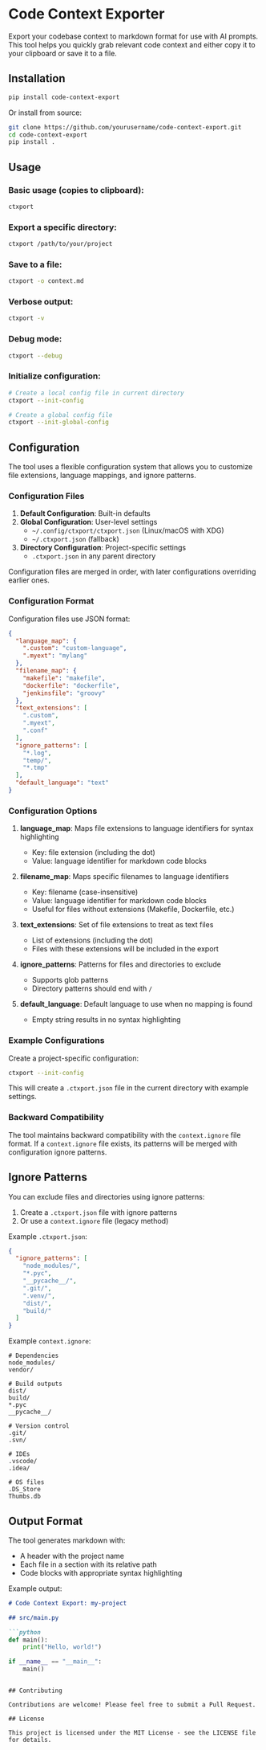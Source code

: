 # Code Context Exporter

Export your codebase context to markdown format for use with AI prompts. This tool helps you quickly grab relevant code context and either copy it to your clipboard or save it to a file.

## Installation

```bash
pip install code-context-export
```

Or install from source:

```bash
git clone https://github.com/yourusername/code-context-export.git
cd code-context-export
pip install .
```

## Usage

### Basic usage (copies to clipboard):
```bash
ctxport
```

### Export a specific directory:
```bash
ctxport /path/to/your/project
```

### Save to a file:
```bash
ctxport -o context.md
```

### Verbose output:
```bash
ctxport -v
```

### Debug mode:
```bash
ctxport --debug
```

### Initialize configuration:
```bash
# Create a local config file in current directory
ctxport --init-config

# Create a global config file
ctxport --init-global-config
```

## Configuration

The tool uses a flexible configuration system that allows you to customize file extensions, language mappings, and ignore patterns.

### Configuration Files

1. **Default Configuration**: Built-in defaults
2. **Global Configuration**: User-level settings
   - `~/.config/ctxport/ctxport.json` (Linux/macOS with XDG)
   - `~/.ctxport.json` (fallback)
3. **Directory Configuration**: Project-specific settings
   - `.ctxport.json` in any parent directory

Configuration files are merged in order, with later configurations overriding earlier ones.

### Configuration Format

Configuration files use JSON format:

```json
{
  "language_map": {
    ".custom": "custom-language",
    ".myext": "mylang"
  },
  "filename_map": {
    "makefile": "makefile",
    "dockerfile": "dockerfile",
    "jenkinsfile": "groovy"
  },
  "text_extensions": [
    ".custom",
    ".myext",
    ".conf"
  ],
  "ignore_patterns": [
    "*.log",
    "temp/",
    "*.tmp"
  ],
  "default_language": "text"
}
```

### Configuration Options

1. **language_map**: Maps file extensions to language identifiers for syntax highlighting
   - Key: file extension (including the dot)
   - Value: language identifier for markdown code blocks

2. **filename_map**: Maps specific filenames to language identifiers
   - Key: filename (case-insensitive)
   - Value: language identifier for markdown code blocks
   - Useful for files without extensions (Makefile, Dockerfile, etc.)

3. **text_extensions**: Set of file extensions to treat as text files
   - List of extensions (including the dot)
   - Files with these extensions will be included in the export

4. **ignore_patterns**: Patterns for files and directories to exclude
   - Supports glob patterns
   - Directory patterns should end with `/`

5. **default_language**: Default language to use when no mapping is found
   - Empty string results in no syntax highlighting

### Example Configurations

Create a project-specific configuration:

```bash
ctxport --init-config
```

This will create a `.ctxport.json` file in the current directory with example settings.

### Backward Compatibility

The tool maintains backward compatibility with the `context.ignore` file format. If a `context.ignore` file exists, its patterns will be merged with configuration ignore patterns.

## Ignore Patterns

You can exclude files and directories using ignore patterns:

1. Create a `.ctxport.json` file with ignore patterns
2. Or use a `context.ignore` file (legacy method)

Example `.ctxport.json`:
```json
{
  "ignore_patterns": [
    "node_modules/",
    "*.pyc",
    "__pycache__/",
    ".git/",
    ".venv/",
    "dist/",
    "build/"
  ]
}
```

Example `context.ignore`:
```
# Dependencies
node_modules/
vendor/

# Build outputs
dist/
build/
*.pyc
__pycache__/

# Version control
.git/
.svn/

# IDEs
.vscode/
.idea/

# OS files
.DS_Store
Thumbs.db
```

## Output Format

The tool generates markdown with:
- A header with the project name
- Each file in a section with its relative path
- Code blocks with appropriate syntax highlighting

Example output:
```markdown
# Code Context Export: my-project

## src/main.py

```python
def main():
    print("Hello, world!")

if __name__ == "__main__":
    main()
```
```

## Contributing

Contributions are welcome! Please feel free to submit a Pull Request.

## License

This project is licensed under the MIT License - see the LICENSE file for details.